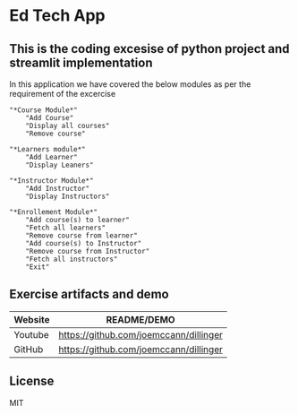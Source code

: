 # Ed Tech App
## This is the coding excesise of python project and streamlit implementation

In this application we have covered the below modules as per the requirement of the excercise
    
    "*Course Module*"
        "Add Course"
        "Display all courses"
        "Remove course"   
        
    "*Learners module*"
        "Add Learner" 
        "Display Leaners"

    "*Instructor Module*"
        "Add Instructor"
        "Display Instructors"
    
    "*Enrollement Module*"
        "Add course(s) to learner"
        "Fetch all learners"
        "Remove course from learner"
        "Add course(s) to Instructor"
        "Remove course from Instructor"
        "Fetch all instructors"
        "Exit"


## Exercise artifacts and demo

| Website | README/DEMO |
| ------ | ------ |
| Youtube | <https://github.com/joemccann/dillinger> |
| GitHub | <https://github.com/joemccann/dillinger> |

## License

MIT
